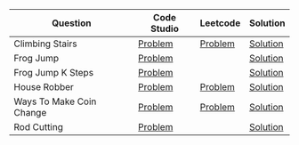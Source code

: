 | Question                 | Code Studio                                                                                   | Leetcode                                                 | Solution                             |
| ------------------------ | --------------------------------------------------------------------------------------------- | -------------------------------------------------------- | ------------------------------------ |
| Climbing Stairs          | [Problem](https://www.codingninjas.com/studio/problems/count-ways-to-reach-nth-stairs_798650) | [Problem](https://leetcode.com/problems/climbing-stairs) | [Solution](ClimbStairs.java)         |
| Frog Jump                | [Problem](https://www.codingninjas.com/studio/problems/frog-jump_3621012)                     |                                                          | [Solution](FrogJump.java)            |
| Frog Jump K Steps        | [Problem](https://www.codingninjas.com/studio/problems/minimal-cost_8180930)                  |                                                          | [Solution](FrogJumpKSteps.java)      |
| House Robber             | [Problem](https://www.codingninjas.com/studio/problems/loot-houses_630510)                    | [Problem](https://leetcode.com/problems/house-robber)    | [Solution](HouseRobber.java)         |
| Ways To Make Coin Change | [Problem](https://www.codingninjas.com/studio/problems/630471)                                | [Problem](https://leetcode.com/problems/coin-change-ii)  | [Solution](TotalWaysCoinChange.java) |
| Rod Cutting              | [Problem](https://www.codingninjas.com/studio/problems/rod-cutting-problem_800284)            |                                                          | [Solution](RodCutting.java)          |

